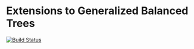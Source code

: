 Extensions to Generalized Balanced Trees
=======================================================

[![Build Status](https://travis-ci.org/lasp-lang/gb_trees_ext.svg?branch=master)](https://travis-ci.org/lasp-lang/gb_trees_ext)
